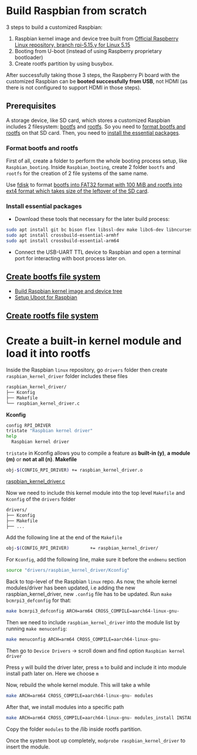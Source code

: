 # Build Raspbian from scratch

3 steps to build a customized Raspbian:

1. Raspbian kernel image and device tree built from [Official Raspberry Linux repository, branch rpi-5.15.y for Linux 5.15](https://github.com/raspberrypi/linux)
2. Booting from U-boot (instead of using Raspberry proprietary bootloader)
3. Create rootfs partition by using busybox.

After successfully taking those 3 steps, the Raspberry Pi board with the customized Raspbian can be **booted successfully from USB**, not HDMI (as there is not configured to support HDMI in those steps).

## Prerequisites
A storage device, like SD card, which stores a customized Raspbian includes 2 filesystem: [bootfs](bootfs.md) and [rootfs](rootfs.md). So you need to [format bootfs and rootfs](#format-bootfs-and-rootfs) on that SD card. Then, you need to [install the essential packages](#install-essential-packages).

### Format bootfs and rootfs
First of all, create a folder to perform the whole booting process setup, like ``Raspbian_booting``. Inside ``Raspbian_booting``, create 2 folder ``bootfs`` and ``rootfs`` for the creation of 2 file systems of the same name.

Use [fdisk](https://github.com/TranPhucVinh/Linux-Shell/blob/master/Physical%20layer/File%20system/fdisk.md) to format [bootfs into FAT32 format with 100 MiB and rootfs into ext4 format which takes size of the leftover of the SD card](https://github.com/TranPhucVinh/Linux-Shell/blob/master/Physical%20layer/File%20system/fdisk.md#format-partitions-inside-a-sd-card).

### Install essential packages

- Download these tools that necessary for the later build process:
```sh
sudo apt install git bc bison flex libssl-dev make libc6-dev libncurses5-dev
sudo apt install crossbuild-essential-armhf
sudo apt install crossbuild-essential-arm64
```
- Connect the USB-UART TTL device to Raspbian and open a terminal port for interacting with boot process later on.

## [Create bootfs file system](bootfs.md)
* [Build Raspbian kernel image and device tree](bootfs.md#build-raspbian-kernel-image-and-device-tree)
* [Setup Uboot for Raspbian](bootfs.md#setup-uboot-for-raspbian)

## [Create rootfs file system](rootfs.md)

# Create a built-in kernel module and load it into rootfs

Inside the Raspbian ``linux`` repository, go ``drivers`` folder then create ``raspbian_kernel_driver`` folder includes these files
```sh
raspbian_kernel_driver/
├── Kconfig
├── Makefile
└── raspbian_kernel_driver.c
```

**Kconfig**
```sh
config RPI_DRIVER
tristate "Raspbian kernel driver"
help
  Raspbian kernel driver
```
``tristate`` in Kconfig allows you to compile a feature as **built-in (y)**, **a module (m)** or **not at all (n)**.
**Makefile**
```sh
obj-$(CONFIG_RPI_DRIVER) += raspbian_kernel_driver.o
```
[raspbian_kernel_driver.c](https://github.com/TranPhucVinh/Raspberry-Pi-GNU/blob/main/Kernel/raspbian_kernel_module.c)

Now we need to include this kernel module into the top level ``Makefile`` and ``Kconfig`` of the ``drivers`` folder

```sh
drivers/
├── Kconfig
├── Makefile
├── ...
```
Add the following line at the end of the ``Makefile``
```sh
obj-$(CONFIG_RPI_DRIVER) 		+= raspbian_kernel_driver/
```
For ``Kconfig``, add the following line, make sure it before the ``endmenu`` section
```sh
source "drivers/raspbian_kernel_driver/Kconfig"
```
Back to top-level of the Raspbian ``linux`` repo. As now, the whole kernel modules/driver has been updated, i.e adding the new raspbian_kernel_driver, new ``.config`` file has to be updated. Run ``make bcmrpi3_defconfig`` for that:

```sh
make bcmrpi3_defconfig ARCH=arm64 CROSS_COMPILE=aarch64-linux-gnu-
```

Then we need to include ``raspbian_kernel_driver`` into the module list by running ``make menuconfig``:

```sh
make menuconfig ARCH=arm64 CROSS_COMPILE=aarch64-linux-gnu-
```

Then go to ``Device Drivers`` -> scroll down and find option ``Raspbian kernel driver``

Press ``y`` will build the driver later, press ``m`` to build and include it into module install path later on. Here we choose ``m``

Now, rebuild the whole kernel module. This will take a while
```sh
make ARCH=arm64 CROSS_COMPILE=aarch64-linux-gnu- modules
```
After that, we install modules into a specific path
```sh
make ARCH=arm64 CROSS_COMPILE=aarch64-linux-gnu- modules_install INSTALL_MOD_PATH=<custom path>
```
Copy the folder ``modules`` to the /lib inside rootfs partition.

Once the system boot up completely, ``modprobe raspbian_kernel_driver`` to insert the module.
